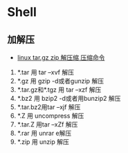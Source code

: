 # Shell

## 加解压

* [linux tar.gz zip 解压缩 压缩命令](https://www.cnblogs.com/wangluochong/p/7194037.html)

1. \*.tar 用 tar –xvf 解压
2. \*.gz 用 gzip -d或者gunzip 解压
3. \*.tar.gz和\*.tgz 用 tar –xzf 解压
4. \*.bz2 用 bzip2 -d或者用bunzip2 解压
5. \*.tar.bz2用tar –xjf 解压
6. \*.Z 用 uncompress 解压
7. \*.tar.Z 用tar –xZf 解压
8. \*.rar 用 unrar e解压
9. \*.zip 用 unzip 解压

